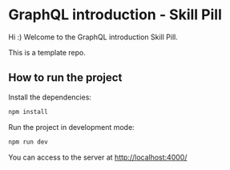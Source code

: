 # GraphQL introduction - Skill Pill

Hi :) Welcome to the GraphQL introduction Skill Pill.

This is a template repo.

## How to run the project

Install the dependencies:

```bash
npm install
```

Run the project in development mode:

```bash
npm run dev
```

You can access to the server at [http://localhost:4000/](http://localhost:4000/)
